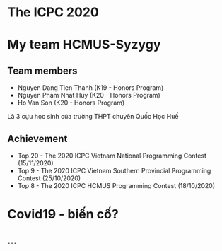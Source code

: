 # The ICPC 2020

# My team HCMUS-Syzygy

## Team members
* Nguyen Dang Tien Thanh (K19 - Honors Program)
* Nguyen Pham Nhat Huy (K20 - Honors Program)
* Ho Van Son (K20 - Honors Program) 

Là 3 cựu học sinh của trường THPT chuyên Quốc Học Huế

## Achievement 
* Top 20 - The 2020 ICPC Vietnam National Programming Contest (15/11/2020)
* Top 9 - The 2020 ICPC Vietnam Southern Provincial Programming Contest (25/10/2020)
* Top 8 - The 2020 ICPC HCMUS Programming Contest (18/10/2020)

# Covid19 - biến cố?
## ...
